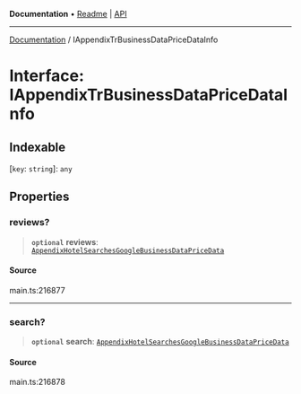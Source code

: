 **Documentation** • [Readme](../README.md) \| [API](../globals.md)

***

[Documentation](../README.md) / IAppendixTrBusinessDataPriceDataInfo

# Interface: IAppendixTrBusinessDataPriceDataInfo

## Indexable

 \[`key`: `string`\]: `any`

## Properties

### reviews?

> **`optional`** **reviews**: [`AppendixHotelSearchesGoogleBusinessDataPriceData`](../classes/AppendixHotelSearchesGoogleBusinessDataPriceData.md)

#### Source

main.ts:216877

***

### search?

> **`optional`** **search**: [`AppendixHotelSearchesGoogleBusinessDataPriceData`](../classes/AppendixHotelSearchesGoogleBusinessDataPriceData.md)

#### Source

main.ts:216878
